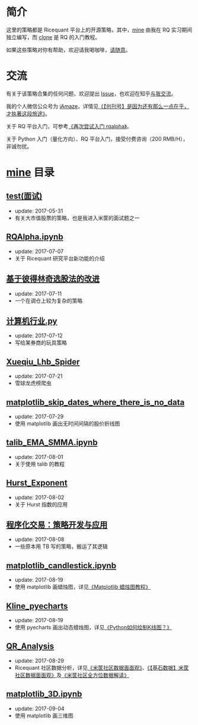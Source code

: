 # 简介

这里的策略都是 Ricequant 平台上的开源策略，其中，[mine](https://github.com/ipreacher/Ricequant/tree/master/mine) 由我在 RQ 实习期间独立编写，而 [clone](https://github.com/ipreacher/Ricequant/tree/master/clone) 是 RQ 的入门教程。

如果这些策略对你有帮助，欢迎请我喝咖啡，[请随意](https://ipreacher.github.io/donate/)。

# 交流

有关于该策略合集的任何问题，欢迎提出 [Issue](https://github.com/ipreacher/Ricequant/issues)，也欢迎在知乎[与我交流](https://www.zhihu.com/people/ipreacher/activities)。

我的个人微信公众号为 [iAmaze](https://ipreacher.github.io/iAmaze/)，详情见[《【创刊号】是因为还有那么一点在乎，才执著这段旅途》](https://ipreacher.github.io/2017/initialIssue/)。

关于 RQ 平台入门，可参考[《再次尝试入门 rqalpha》](https://ipreacher.github.io/2017/rqalpha/)。

关于 Python 入门（量化方向）、RQ 平台入门，接受付费咨询（200 RMB/H），非诚勿扰。

# [mine](https://github.com/ipreacher/Ricequant/tree/master/mine) 目录


## [test(面试)](https://github.com/ipreacher/Ricequant/tree/master/mine/test(%E9%9D%A2%E8%AF%95))

* update: 2017-05-31
* 有关大市值股票的策略，也是我进入米筐的面试题之一


## [RQAlpha.ipynb](https://github.com/ipreacher/Ricequant/blob/master/mine/RQAlpha.ipynb)

* update: 2017-07-07
* 关于 Ricequant 研究平台新功能的介绍


## [基于彼得林奇选股法的改进](https://github.com/ipreacher/Ricequant/tree/master/mine/%E5%9F%BA%E4%BA%8E%E5%BD%BC%E5%BE%97%E6%9E%97%E5%A5%87%E9%80%89%E8%82%A1%E6%B3%95%E7%9A%84%E6%94%B9%E8%BF%9B)

* update: 2017-07-11
* 一个在调仓上较为复杂的策略


## [计算机行业.py](https://github.com/ipreacher/Ricequant/blob/master/mine/%E8%AE%A1%E7%AE%97%E6%9C%BA%E8%A1%8C%E4%B8%9A.py)

* update: 2017-07-12
* 写给某券商的玩具策略


## [Xueqiu_Lhb_Spider](https://github.com/ipreacher/Ricequant/tree/master/mine/Xueqiu_Lhb_Spider)

* update: 2017-07-21
* 雪球龙虎榜爬虫


## [matplotlib_skip_dates_where_there_is_no_data](https://github.com/ipreacher/Ricequant/tree/master/mine/matplotlib_skip_dates_where_there_is_no_data%20)

* update: 2017-07-29
* 使用 matplotlib 画出无时间间隔的股价折线图


## [talib_EMA_SMMA.ipynb](https://github.com/ipreacher/Ricequant/blob/master/mine/talib_EMA_SMMA.ipynb)

* update: 2017-08-01
* 关于使用 talib 的教程


## [Hurst_Exponent](https://github.com/ipreacher/Ricequant/tree/master/mine/Hurst_Exponent)

* update: 2017-08-02
* 关于 Hurst 指数的应用


## [程序化交易：策略开发与应用](https://github.com/ipreacher/Ricequant/tree/master/mine/%E7%A8%8B%E5%BA%8F%E5%8C%96%E4%BA%A4%E6%98%93%EF%BC%9A%E7%AD%96%E7%95%A5%E5%BC%80%E5%8F%91%E4%B8%8E%E5%BA%94%E7%94%A8)

* update: 2017-08-08
* 一些原本用 TB 写的策略，搬运了其逻辑


## [matplotlib_candlestick.ipynb](https://github.com/ipreacher/Ricequant/blob/master/mine/matplotlib_candlestick.ipynb)

* update: 2017-08-19
* 使用 matplotlib 画蜡烛图，详见[《Matplotlib 蜡烛图教程》](https://zhuanlan.zhihu.com/p/28584048)


## [Kline_pyecharts](https://github.com/ipreacher/Ricequant/tree/master/mine/Kline_pyecharts)

* update: 2017-08-19
* 使用 pyecharts 画出动态蜡烛图，详见[《Python如何绘制K线图？》](https://www.zhihu.com/question/62611557/answer/222350063)


## [QR_Analysis](https://github.com/ipreacher/Ricequant/tree/master/mine/QR_Analysis)

* update: 2017-08-29
* Ricequant 社区数据分析，详见[《米筐社区数据面面观》](https://zhuanlan.zhihu.com/p/28887274)、[《【基石数据】米筐社区数据面面观》](https://www.ricequant.com/community/topic/3969)及[《米筐社区全方位数据解读》](https://mp.weixin.qq.com/s?__biz=MzA4NTMyOTU3Ng==&mid=2649582209&idx=1&sn=550e1d5edebc461fb345e7d66c79cbb5&chksm=87c05946b0b7d05070db999112b8070a97e72f8d2e3df410eff6275067aaa8147cecdbf58306&scene=38#wechat_redirect)


## [matplotlib_3D.ipynb](https://github.com/ipreacher/Ricequant/blob/master/mine/matplotlib_3D.ipynb)

* update: 2017-09-04
* 使用 matplotlib 画三维图

